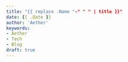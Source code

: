 ```yaml
---
title: "{{ replace .Name "-" " " | title }}"
date: {{ .Date }}
author: 'Aether'
keywords: 
- Aether
- Tech
- Blog
draft: true 
---
```


